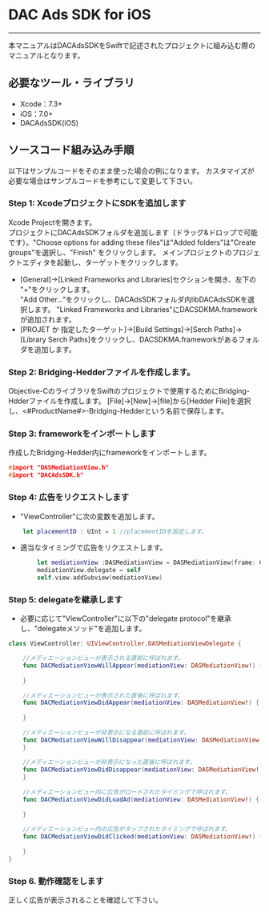 # DAC Ads SDK for iOS
- - -
本マニュアルはDACAdsSDKをSwiftで記述されたプロジェクトに組み込む際のマニュアルとなります。

## 必要なツール・ライブラリ
* Xcode：7.3+
* iOS：7.0+
* DACAdsSDK(iOS)

## ソースコード組み込み手順
以下はサンプルコードをそのまま使った場合の例になります。 カスタマイズが必要な場合はサンプルコードを参考にして変更して下さい。

### Step 1: XcodeプロジェクトにSDKを追加します
Xcode Projectを開きます。  
プロジェクトにDACAdsSDKフォルダを追加します（ドラッグ&ドロップで可能です）。"Choose options for adding these files"は"Added folders"は"Create groups"を選択し、"Finish" をクリックします。
メインプロジェクトのプロジェクトエディタを起動し、ターゲットをクリックします。
- [General]->[Linked Frameworks and Libraries]セクションを開き、左下の "+"をクリックします。  
"Add Other..."をクリックし、DACAdsSDKフォルダ内libDACAdsSDKを選択します。
"Linked Frameworks and Libraries"にDACSDKMA.frameworkが追加されます。
- [PROJET か 指定したターゲット]->[Build Settings]->[Serch Paths]->[Library Serch Paths]をクリックし、DACSDKMA.frameworkがあるフォルダを追加します。

### Step 2: Bridging-Hedderファイルを作成します。
Objective-CのライブラリをSwiftのプロジェクトで使用するためにBridging-Hdderファイルを作成します。
[File]->[New]->[file]から[Hedder File]を選択し、<#ProductName#>-Bridging-Hedderという名前で保存します。

### Step 3: frameworkをインポートします
作成したBridging-Hedder内にframeworkをインポートします。

```<#ProductName#>-Bridging-Hedder.h
#import "DASMediationView.h"
#import "DACAdsSDK.h"
```

### Step 4: 広告をリクエストします

- "ViewController"に次の変数を追加します。

```ViewController.swift
    let placementID : UInt = 1 //placementIDを設定します。
```

- 適当なタイミングで広告をリクエストします。

```ViewController.swift
        let mediationView :DASMediationView = DASMediationView(frame: CGRectMake(0,20,320,50),placementID:placementID)
        mediationView.delegate = self
        self.view.addSubview(mediationView)
```

### Step 5: delegateを継承します
- 必要に応じて"ViewController"に以下の"delegate protocol"を継承し、"delegateメソッド"を追加します。

```ViewController.swift
class ViewController: UIViewController,DASMediationViewDelegate {

    //メディエーションビューが表示される直前に呼ばれます。
    func DACMediationViewWillAppear(mediationView: DASMediationView!) {
        
    }
    
    //メディエーションビューが表示された直後に呼ばれます。
    func DACMediationViewDidAppear(mediationView: DASMediationView!) {
        
    }
    
    //メディエーションビューが非表示になる直前に呼ばれます。
    func DACMediationViewWillDisappear(mediationView: DASMediationView!) {
    }
    
    //メディエーションビューが非表示になった直後に呼ばれます。
    func DACMediationViewDidDisappear(mediationView: DASMediationView!) {
    }
    
    //メディエーションビュー内に広告がロードされたタイミングで呼ばれます。
    func DACMediationViewDidLoadAd(mediationView: DASMediationView!) {
        
    }
    
    //メディエーションビュー内の広告がタップされたタイミングで呼ばれます。
    func DACMediationViewDidClicked(mediationView: DASMediationView!) {
    
    }
}
```

### Step 6. 動作確認をします
正しく広告が表示されることを確認して下さい。
